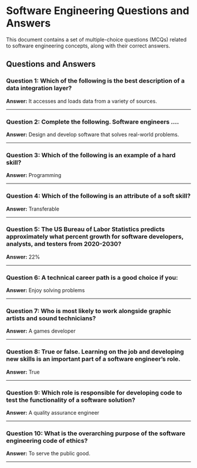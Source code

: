 # Software Engineering Questions and Answers

This document contains a set of multiple-choice questions (MCQs) related to software engineering concepts, along with their correct answers.

## Questions and Answers

### Question 1: Which of the following is the best description of a data integration layer?
**Answer:** It accesses and loads data from a variety of sources.

---

### Question 2: Complete the following. Software engineers ….
**Answer:** Design and develop software that solves real-world problems.

---

### Question 3: Which of the following is an example of a hard skill?
**Answer:** Programming

---

### Question 4: Which of the following is an attribute of a soft skill?
**Answer:** Transferable

---

### Question 5: The US Bureau of Labor Statistics predicts approximately what percent growth for software developers, analysts, and testers from 2020-2030?
**Answer:** 22%

---

### Question 6: A technical career path is a good choice if you:
**Answer:** Enjoy solving problems

---

### Question 7: Who is most likely to work alongside graphic artists and sound technicians?
**Answer:** A games developer

---

### Question 8: True or false. Learning on the job and developing new skills is an important part of a software engineer’s role.
**Answer:** True

---

### Question 9: Which role is responsible for developing code to test the functionality of a software solution?
**Answer:** A quality assurance engineer

---

### Question 10: What is the overarching purpose of the software engineering code of ethics?
**Answer:** To serve the public good.

---

